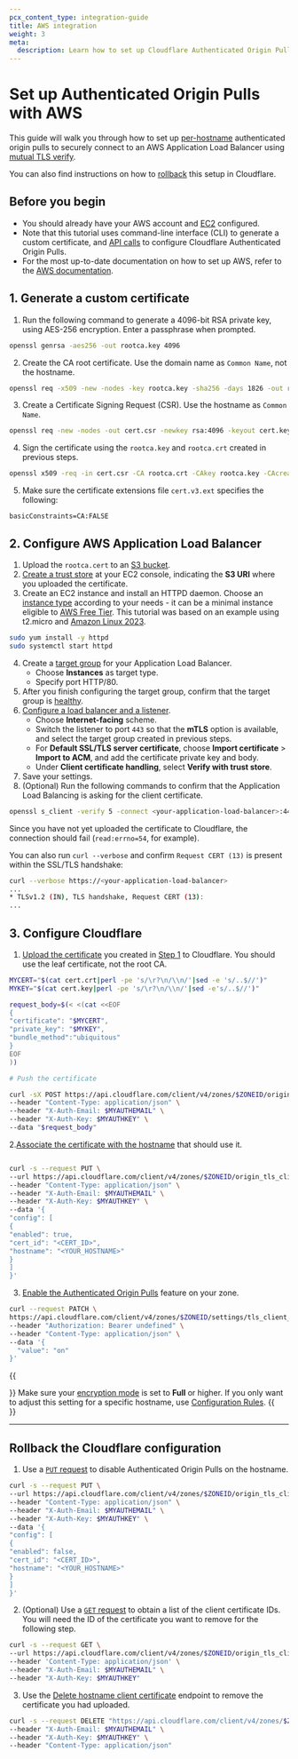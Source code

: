 ```yaml
---
pcx_content_type: integration-guide
title: AWS integration
weight: 3
meta:
  description: Learn how to set up Cloudflare Authenticated Origin Pulls with the AWS Application Load Balancer.
---
```


# Set up Authenticated Origin Pulls with AWS

This guide will walk you through how to set up [per-hostname](/ssl/origin-configuration/authenticated-origin-pull/set-up/per-hostname/) authenticated origin pulls to securely connect to an AWS Application Load Balancer using [mutual TLS verify](https://docs.aws.amazon.com/elasticloadbalancing/latest/application/mutual-authentication.html).

You can also find instructions on how to [rollback](#rollback-the-cloudflare-configuration) this setup in Cloudflare.

## Before you begin

* You should already have your AWS account and [EC2](https://docs.aws.amazon.com/ec2/?icmpid=docs_homepage_featuredsvcs) configured.
* Note that this tutorial uses command-line interface (CLI) to generate a custom certificate, and [API calls](/fundamentals/api/get-started/) to configure Cloudflare Authenticated Origin Pulls.
* For the most up-to-date documentation on how to set up AWS, refer to the [AWS documentation](https://docs.aws.amazon.com/).

## 1. Generate a custom certificate

1. Run the following command to generate a 4096-bit RSA private key, using AES-256 encryption. Enter a passphrase when prompted.

```bash
openssl genrsa -aes256 -out rootca.key 4096
```

2. Create the CA root certificate. Use the domain name as `Common Name`, not the hostname.

```bash
openssl req -x509 -new -nodes -key rootca.key -sha256 -days 1826 -out rootca.crt
```

3. Create a Certificate Signing Request (CSR). Use the hostname as `Common Name`.

```bash
openssl req -new -nodes -out cert.csr -newkey rsa:4096 -keyout cert.key
```

4. Sign the certificate using the `rootca.key` and `rootca.crt` created in previous steps.

```bash
openssl x509 -req -in cert.csr -CA rootca.crt -CAkey rootca.key -CAcreateserial -out cert.crt -days 730 -sha256 -extfile ./cert.v3.ext
```

5. Make sure the certificate extensions file `cert.v3.ext` specifies the following:

```
basicConstraints=CA:FALSE
```

## 2. Configure AWS Application Load Balancer

1. Upload the `rootca.cert` to an [S3 bucket](https://docs.aws.amazon.com/AmazonS3/latest/userguide/UsingBucket.html).
2. [Create a trust store](https://docs.aws.amazon.com/elasticloadbalancing/latest/application/mutual-authentication.html#create-trust-store) at your EC2 console, indicating the **S3 URI** where you uploaded the certificate.
3. Create an EC2 instance and install an HTTPD daemon. Choose an [instance type](https://docs.aws.amazon.com/AWSEC2/latest/UserGuide/instance-types.html) according to your needs - it can be a minimal instance eligible to [AWS Free Tier](https://aws.amazon.com/free/). This tutorial was based on an example using t2.micro and [Amazon Linux 2023](https://docs.aws.amazon.com/linux/al2023/ug/what-is-amazon-linux.html).

```bash
sudo yum install -y httpd
sudo systemctl start httpd
```

4. Create a [target group](https://docs.aws.amazon.com/elasticloadbalancing/latest/application/create-application-load-balancer.html#configure-target-group) for your Application Load Balancer.
    * Choose **Instances** as target type.
    * Specify port HTTP/80.
5. After you finish configuring the target group, confirm that the target group is [healthy](https://docs.aws.amazon.com/elasticloadbalancing/latest/application/target-group-health-checks.html).
6. [Configure a load balancer and a listener](https://docs.aws.amazon.com/elasticloadbalancing/latest/application/create-application-load-balancer.html#configure-load-balancer).
    * Choose **Internet-facing** scheme.
    * Switch the listener to port `443` so that the **mTLS** option is available, and select the target group created in previous steps.
    * For **Default SSL/TLS server certificate**, choose **Import certificate** > **Import to ACM**, and add the certificate private key and body.
    * Under **Client certificate handling**, select **Verify with trust store**.
7. Save your settings.
8. (Optional) Run the following commands to confirm that the Application Load Balancing is asking for the client certificate.

```bash
openssl s_client -verify 5 -connect <your-application-load-balancer>:443 -quiet -state
```

Since you have not yet uploaded the certificate to Cloudflare, the connection should fail (`read:errno=54`, for example).

You can also run `curl --verbose` and confirm `Request CERT (13)` is present within the SSL/TLS handshake:

```bash
curl --verbose https://<your-application-load-balancer>
...
* TLSv1.2 (IN), TLS handshake, Request CERT (13):
...
```

## 3. Configure Cloudflare

1. [Upload the certificate](/ssl/edge-certificates/custom-certificates/uploading/#upload-a-custom-certificate) you created in [Step 1](#1-generate-a-custom-certificate) to Cloudflare. You should use the leaf certificate, not the root CA.

```bash
MYCERT="$(cat cert.crt|perl -pe 's/\r?\n/\\n/'|sed -e 's/..$//')"
MYKEY="$(cat cert.key|perl -pe 's/\r?\n/\\n/'|sed -e's/..$//')"

request_body=$(< <(cat <<EOF
{
"certificate": "$MYCERT",
"private_key": "$MYKEY",
"bundle_method":"ubiquitous"
}
EOF
))

# Push the certificate

curl -sX POST https://api.cloudflare.com/client/v4/zones/$ZONEID/origin_tls_client_auth/hostnames/certificates \
--header "Content-Type: application/json" \
--header "X-Auth-Email: $MYAUTHEMAIL" \
--header "X-Auth-Key: $MYAUTHKEY" \
--data "$request_body"
```

2.[Associate the certificate with the hostname](/api/operations/per-hostname-authenticated-origin-pull-enable-or-disable-a-hostname-for-client-authentication) that should use it.

```bash

curl -s --request PUT \
--url https://api.cloudflare.com/client/v4/zones/$ZONEID/origin_tls_client_auth/hostnames \
--header "Content-Type: application/json" \
--header "X-Auth-Email: $MYAUTHEMAIL" \
--header "X-Auth-Key: $MYAUTHKEY" \
--data '{
"config": [
{
"enabled": true,
"cert_id": "<CERT_ID>",
"hostname": "<YOUR_HOSTNAME>"
}
]
}'

```

3. [Enable the Authenticated Origin Pulls](/ssl/origin-configuration/authenticated-origin-pull/set-up/per-hostname/#3-enable-authenticated-origin-pulls-globally) feature on your zone.

```bash
curl --request PATCH \
https://api.cloudflare.com/client/v4/zones/$ZONEID/settings/tls_client_auth \
--header "Authorization: Bearer undefined" \
--header "Content-Type: application/json" \
--data '{
  "value": "on"
}'
```

{{<Aside type="note">}}
Make sure your [encryption mode](/ssl/origin-configuration/ssl-modes/) is set to **Full** or higher. If you only want to adjust this setting for a specific hostname, use [Configuration Rules](/rules/configuration-rules/settings/#ssl).
{{</Aside>}}

---

## Rollback the Cloudflare configuration

1. Use a [`PUT` request](/api/operations/per-hostname-authenticated-origin-pull-enable-or-disable-a-hostname-for-client-authentication) to disable Authenticated Origin Pulls on the hostname.

```bash
curl -s --request PUT \
--url https://api.cloudflare.com/client/v4/zones/$ZONEID/origin_tls_client_auth/hostnames \
--header "Content-Type: application/json" \
--header "X-Auth-Email: $MYAUTHEMAIL" \
--header "X-Auth-Key: $MYAUTHKEY" \
--data '{
"config": [
{
"enabled": false,
"cert_id": "<CERT_ID>",
"hostname": "<YOUR_HOSTNAME>"
}
]
}'

```

2.  (Optional) Use a [`GET` request](/api/operations/per-hostname-authenticated-origin-pull-list-certificates) to obtain a list of the client certificate IDs. You will need the ID of the certificate you want to remove for the following step.

```bash
curl -s --request GET \
--url https://api.cloudflare.com/client/v4/zones/$ZONEID/origin_tls_client_auth/hostnames/certificates \
--header 'Content-Type: application/json' \
--header "X-Auth-Email: $MYAUTHEMAIL" \
--header "X-Auth-Key: $MYAUTHKEY"
```

3. Use the [Delete hostname client certificate](/api/operations/per-hostname-authenticated-origin-pull-delete-hostname-client-certificate) endpoint to remove the certificate you had uploaded.

```bash
curl -s --request DELETE "https://api.cloudflare.com/client/v4/zones/$ZONEID/origin_tls_client_auth/hostnames/certificates/$CERTID" \
--header "X-Auth-Email: $MYAUTHEMAIL" \
--header "X-Auth-Key: $MYAUTHKEY" \
--header "Content-Type: application/json"
```
